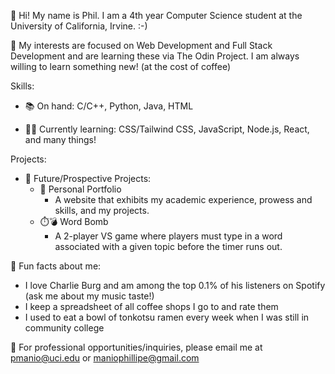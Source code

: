 👋 Hi! My name is Phil. I am a 4th year Computer Science student at the University of California, Irvine. :-) 

👀 My interests are focused on Web Development and Full Stack Development and are learning these via The Odin Project. I am always willing to learn something new! (at the cost of coffee)

Skills:

* 📚 On hand: C/C++, Python, Java, HTML

* 👩‍💻 Currently learning: CSS/Tailwind CSS, JavaScript, Node.js, React, and many things!

Projects:

* 💭 Future/Prospective Projects:
  * 📄 Personal Portfolio
      * A website that exhibits my academic experience, prowess and skills, and my projects.
  * ⏱️💣 Word Bomb
      * A 2-player VS game where players must type in a word associated with a given topic before the timer runs out.

🤯 Fun facts about me:

* I love Charlie Burg and am among the top 0.1% of his listeners on Spotify (ask me about my music taste!)
* I keep a spreadsheet of all coffee shops I go to and rate them
* I used to eat a bowl of tonkotsu ramen every week when I was still in community college

📧 For professional opportunities/inquiries, please email me at pmanio@uci.edu or maniophillipe@gmail.com
